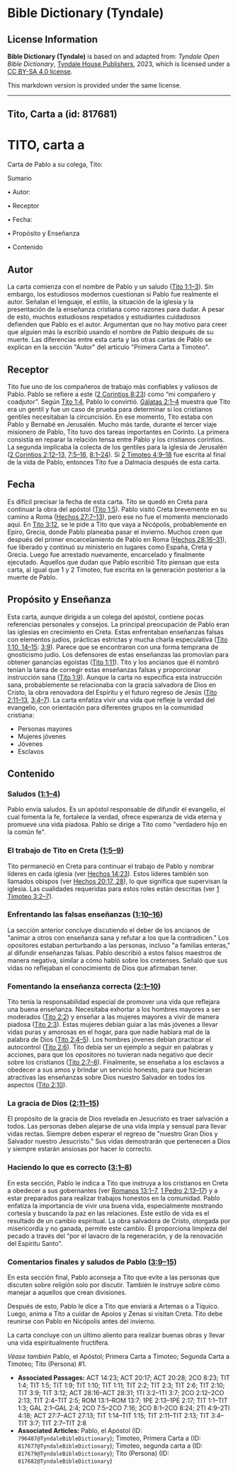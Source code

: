 # Bible Dictionary (Tyndale)

## License Information

**Bible Dictionary (Tyndale)** is based on and adapted from: _Tyndale Open Bible Dictionary_, [Tyndale House Publishers](https://tyndaleopenresources.com/), 2023, which is licensed under a [CC BY-SA 4.0 license](https://creativecommons.org/licenses/by-sa/4.0/legalcode.en).

This markdown version is provided under the same license.



--------------------------------

## Tito, Carta a (id: 817681)

TITO, carta a
=============

Carta de Pablo a su colega, Tito:

Sumario

• Autor:

• Receptor

• Fecha:

• Propósito y Enseñanza

• Contenido

Autor
-----

La carta comienza con el nombre de Pablo y un saludo ([Tito 1:1–3](https://ref.ly/Titus1:1-Titus1:3)). Sin embargo, los estudiosos modernos cuestionan si Pablo fue realmente el autor. Señalan el lenguaje, el estilo, la situación de la iglesia y la presentación de la enseñanza cristiana como razones para dudar. A pesar de esto, muchos estudiosos respetados y estudiantes cuidadosos defienden que Pablo es el autor. Argumentan que no hay motivo para creer que alguien más la escribió usando el nombre de Pablo después de su muerte. Las diferencias entre esta carta y las otras cartas de Pablo se explican en la sección "Autor" del artículo "Primera Carta a Timoteo".

Receptor
--------

Tito fue uno de los compañeros de trabajo más confiables y valiosos de Pablo. Pablo se refiere a este ([2 Corintios 8:23](https://ref.ly/2Cor8:23)) como “mi compañero y coadjutor”. Según [Tito 1:4](https://ref.ly/Titus1:4), Pablo lo convirtió. [Gálatas 2:1–4](https://ref.ly/Gal2:1-Gal2:4) muestra que Tito era un gentil y fue un caso de prueba para determinar si los cristianos gentiles necesitaban la circuncisión. En ese momento, Tito estaba con Pablo y Bernabé en Jerusalén. Mucho más tarde, durante el tercer viaje misionero de Pablo, Tito tuvo dos tareas importantes en Corinto. La primera consistía en reparar la relación tensa entre Pablo y los cristianos corintios. La segunda implicaba la colecta de los gentiles para la iglesia de Jerusalén ([2 Corintios 2:12–13,](https://ref.ly/2Cor2:12-2Cor2:13) [7:5–16,](https://ref.ly/2Cor7:5-2Cor7:16) [8:1–24](https://ref.ly/2Cor8:1-2Cor8:24)). Si [2 Timoteo 4:9–18](https://ref.ly/2Tim4:9-2Tim4:18) fue escrita al final de la vida de Pablo, entonces Tito fue a Dalmacia después de esta carta.

Fecha
-----

Es difícil precisar la fecha de esta carta. Tito se quedó en Creta para continuar la obra del apóstol ([Tito 1:5](https://ref.ly/Titus1:5)). Pablo visitó Creta brevemente en su camino a Roma ([Hechos 27:7–13](https://ref.ly/Acts27:7-Acts27:13)), pero ese no fue el momento mencionado aquí. En [Tito 3:12](https://ref.ly/Titus3:12), se le pide a Tito que vaya a Nicópolis, probablemente en Epiro, Grecia, donde Pablo planeaba pasar el invierno. Muchos creen que después del primer encarcelamiento de Pablo en Roma ([Hechos 28:16–31](https://ref.ly/Acts28:16-Acts28:31)), fue liberado y continuó su ministerio en lugares como España, Creta y Grecia. Luego fue arrestado nuevamente, encarcelado y finalmente ejecutado. Aquellos que dudan que Pablo escribió Tito piensan que esta carta, al igual que 1 y 2 Timoteo, fue escrita en la generación posterior a la muerte de Pablo.

Propósito y Enseñanza
---------------------

Esta carta, aunque dirigida a un colega del apóstol, contiene pocas referencias personales y consejos. La principal preocupación de Pablo eran las iglesias en crecimiento en Creta. Estas enfrentaban enseñanzas falsas con elementos judíos, prácticas estrictas y mucha charla especulativa ([Tito 1:10, 14–15](https://ref.ly/Titus1:10,Titus1:14-Titus1:15): [3:9](https://ref.ly/Titus3:9)). Parece que se encontraron con una forma temprana de gnosticismo judío. Los defensores de estas enseñanzas las promovían para obtener ganancias egoístas ([Tito 1:11](https://ref.ly/Titus1:11)). Tito y los ancianos que él nombró tenían la tarea de corregir estas enseñanzas falsas y proporcionar instrucción sana ([Tito 1:9](https://ref.ly/Titus1:9)). Aunque la carta no especifica esta instrucción sana, probablemente se relacionaba con la gracia salvadora de Dios en Cristo, la obra renovadora del Espíritu y el futuro regreso de Jesús ([Tito 2:11–13,](https://ref.ly/Titus2:11-Titus2:13) [3:4–7](https://ref.ly/Titus3:4-Titus3:7)). La carta enfatiza vivir una vida que refleje la verdad del evangelio, con orientación para diferentes grupos en la comunidad cristiana:

* Personas mayores
* Mujeres jóvenes
* Jóvenes
* Esclavos

Contenido
---------

### Saludos ([1:1–4](https://ref.ly/Titus1:1-Titus1:4))

Pablo envía saludos. Es un apóstol responsable de difundir el evangelio, el cual fomenta la fe, fortalece la verdad, ofrece esperanza de vida eterna y promueve una vida piadosa. Pablo se dirige a Tito como "verdadero hijo en la común fe".

### El trabajo de Tito en Creta ([1:5–9](https://ref.ly/Titus1:5-Titus1:9))

Tito permaneció en Creta para continuar el trabajo de Pablo y nombrar líderes en cada iglesia (ver [Hechos 14:23](https://ref.ly/Acts14:23)). Estos líderes también son llamados obispos (ver [Hechos 20:17, 28](https://ref.ly/Acts20:17,Acts20:28)), lo que significa que supervisan la iglesia. Las cualidades requeridas para estos roles están descritas (ver [1 Timoteo 3:2–7](https://ref.ly/1Tim3:2-1Tim3:7)).

### Enfrentando las falsas enseñanzas ([1:10–16](https://ref.ly/Titus1:10-Titus1:16))

La sección anterior concluye discutiendo el deber de los ancianos de "animar a otros con enseñanza sana y refutar a los que la contradicen." Los opositores estaban perturbando a las personas, incluso "a familias enteras," al difundir enseñanzas falsas. Pablo describió a estos falsos maestros de manera negativa, similar a cómo habló sobre los cretenses. Señaló que sus vidas no reflejaban el conocimiento de Dios que afirmaban tener.

### Fomentando la enseñanza correcta ([2:1–10](https://ref.ly/Titus2:1-Titus2:10))

Tito tenía la responsabilidad especial de promover una vida que reflejara una buena enseñanza. Necesitaba exhortar a los hombres mayores a ser moderados ([Tito 2:2](https://ref.ly/Titus2:2)) y enseñar a las mujeres mayores a vivir de manera piadosa ([Tito 2:3](https://ref.ly/Titus2:3)). Estas mujeres debían guiar a las más jóvenes a llevar vidas puras y amorosas en el hogar, para que nadie hablara mal de la palabra de Dios ([Tito 2:4–5](https://ref.ly/Titus2:4-Titus2:5)). Los hombres jóvenes debían practicar el autocontrol ([Tito 2:6](https://ref.ly/Titus2:6)). Tito debía ser un ejemplo a seguir en palabras y acciones, para que los opositores no tuvieran nada negativo que decir sobre los cristianos ([Tito 2:7–8](https://ref.ly/Titus2:7-Titus2:8)). Finalmente, se enseñaba a los esclavos a obedecer a sus amos y brindar un servicio honesto, para que hicieran atractivas las enseñanzas sobre Dios nuestro Salvador en todos los aspectos ([Tito 2:10](https://ref.ly/Titus2:10)).

### La gracia de Dios ([2:11–15](https://ref.ly/Titus2:11-Titus2:15))

El propósito de la gracia de Dios revelada en Jesucristo es traer salvación a todos. Las personas deben alejarse de una vida impía y sensual para llevar vidas rectas. Siempre deben esperar el regreso de "nuestro Gran Dios y Salvador nuestro Jesucristo." Sus vidas demostrarán que pertenecen a Dios y siempre estarán ansiosas por hacer lo correcto.

### Haciendo lo que es correcto ([3:1–8](https://ref.ly/Titus3:1-Titus3:8))

En esta sección, Pablo le indica a Tito que instruya a los cristianos en Creta a obedecer a sus gobernantes (ver [Romanos 13:1–7,](https://ref.ly/Rom13:1-Rom13:7) [1 Pedro 2:13–17](https://ref.ly/1Pet2:13-1Pet2:17)) y a estar preparados para realizar trabajos honestos en la comunidad. Pablo enfatiza la importancia de vivir una buena vida, especialmente mostrando cortesía y buscando la paz en las relaciones. Este estilo de vida es el resultado de un cambio espiritual. La obra salvadora de Cristo, otorgada por misericordia y no ganada, permite este cambio. Él proporciona limpieza del pecado a través del “por el lavacro de la regeneración, y de la renovación del Espíritu Santo".

### Comentarios finales y saludos de Pablo ([3:9–15](https://ref.ly/Titus3:9-Titus3:15))

En esta sección final, Pablo aconseja a Tito que evite a las personas que discuten sobre religión solo por discutir. También le instruye sobre cómo manejar a aquellos que crean divisiones.

Después de esto, Pablo le dice a Tito que enviará a Artemas o a Tíquico. Luego, anima a Tito a cuidar de Apolos y Zenas si visitan Creta. Tito debe reunirse con Pablo en Nicópolis antes del invierno.

La carta concluye con un último aliento para realizar buenas obras y llevar una vida espiritualmente fructífera.

*Véase también* Pablo, el Apóstol; Primera Carta a Timoteo; Segunda Carta a Timoteo; Tito (Persona) \#1.

* **Associated Passages:** ACT 14:23; ACT 20:17; ACT 20:28; 2CO 8:23; TIT 1:4; TIT 1:5; TIT 1:9; TIT 1:10; TIT 1:11; TIT 2:2; TIT 2:3; TIT 2:6; TIT 2:10; TIT 3:9; TIT 3:12; ACT 28:16–ACT 28:31; 1TI 3:2–1TI 3:7; 2CO 2:12–2CO 2:13; TIT 2:4–TIT 2:5; ROM 13:1–ROM 13:7; 1PE 2:13–1PE 2:17; TIT 1:1–TIT 1:3; GAL 2:1–GAL 2:4; 2CO 7:5–2CO 7:16; 2CO 8:1–2CO 8:24; 2TI 4:9–2TI 4:18; ACT 27:7–ACT 27:13; TIT 1:14–TIT 1:15; TIT 2:11–TIT 2:13; TIT 3:4–TIT 3:7; TIT 2:7–TIT 2:8
* **Associated Articles:** Pablo, el Apóstol (ID: `796487@TyndaleBibleDictionary`); Timoteo, Primera Carta a (ID: `817677@TyndaleBibleDictionary`); Timoteo, segunda carta a (ID: `817679@TyndaleBibleDictionary`); Tito (Persona) (ID: `817682@TyndaleBibleDictionary`)

